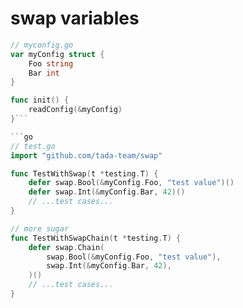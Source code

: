 # swap variables

```go
// myconfig.go
var myConfig struct {
	Foo string
	Bar int
}

func init() {
	readConfig(&myConfig)
}```

```go
// test.go
import "github.com/tada-team/swap"

func TestWithSwap(t *testing.T) {
	defer swap.Bool(&myConfig.Foo, "test value")()
	defer swap.Int(&myConfig.Bar, 42)()
	// ...test cases...
}

// more sugar
func TestWithSwapChain(t *testing.T) {
    defer swap.Chain(
    	swap.Bool(&myConfig.Foo, "test value"),
        swap.Int(&myConfig.Bar, 42),
    )()  
    // ...test cases...
}
```
